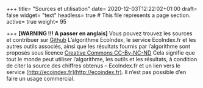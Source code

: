 +++
title= "Sources et utilisation"
date= 2020-12-03T12:22:02+01:00
draft= false
widget= "text"
headless= true  # This file represents a page section.
active= true
weight= 95

+++
**[WARNING !!! A passer en anglais]**
Vous pouvez trouvez les sources et contribuer sur [Github](https://github.com/cnumr/EcoIndex)
L’algorithme EcoIndex, le service EcoIndex.fr et les autres outils associés,
ainsi que les résultats fournis par l’algorithme sont proposés sous licence [Creative Commons CC-By-NC-ND](https://creativecommons.org/licenses/by-nc-nd/2.0/fr/)
Cela signifie que tout le monde peut utiliser l’algorithme, les outils et les résultats,
à condition de citer la source des chiffres obtenus – EcoIndex.fr et un lien vers le service [http://ecoindex.fr](http://ecoindex.fr).
Il n’est pas possible d’en faire un usage commercial.
